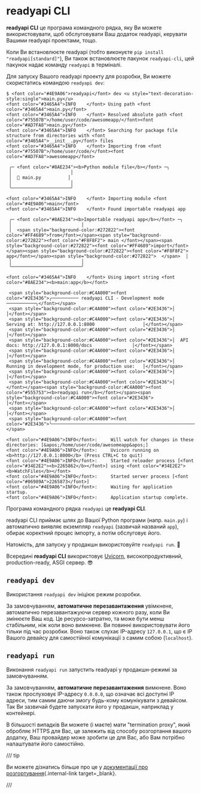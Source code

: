 # readyapi CLI

**readyapi CLI** це програма командного рядка, яку Ви можете використовувати, щоб обслуговувати Ваш додаток readyapi, керувати Вашими readyapi проектами, тощо.

Коли Ви встановлюєте readyapi (тобто виконуєте `pip install "readyapi[standard]"`), Ви також встановлюєте пакунок `readyapi-cli`, цей пакунок надає команду `readyapi` в терміналі.

Для запуску Вашого readyapi проекту для розробки, Ви можете скористатись командою `readyapi dev`:

<div class="termy">

```console
$ <font color="#4E9A06">readyapi</font> dev <u style="text-decoration-style:single">main.py</u>
<font color="#3465A4">INFO    </font> Using path <font color="#3465A4">main.py</font>
<font color="#3465A4">INFO    </font> Resolved absolute path <font color="#75507B">/home/user/code/awesomeapp/</font><font color="#AD7FA8">main.py</font>
<font color="#3465A4">INFO    </font> Searching for package file structure from directories with <font color="#3465A4">__init__.py</font> files
<font color="#3465A4">INFO    </font> Importing from <font color="#75507B">/home/user/code/</font><font color="#AD7FA8">awesomeapp</font>

 ╭─ <font color="#8AE234"><b>Python module file</b></font> ─╮
 │                      │
 │  🐍 main.py          │
 │                      │
 ╰──────────────────────╯

<font color="#3465A4">INFO    </font> Importing module <font color="#4E9A06">main</font>
<font color="#3465A4">INFO    </font> Found importable readyapi app

 ╭─ <font color="#8AE234"><b>Importable readyapi app</b></font> ─╮
 │                          │
 │  <span style="background-color:#272822"><font color="#FF4689">from</font></span><span style="background-color:#272822"><font color="#F8F8F2"> main </font></span><span style="background-color:#272822"><font color="#FF4689">import</font></span><span style="background-color:#272822"><font color="#F8F8F2"> app</font></span><span style="background-color:#272822">  </span>  │
 │                          │
 ╰──────────────────────────╯

<font color="#3465A4">INFO    </font> Using import string <font color="#8AE234"><b>main:app</b></font>

 <span style="background-color:#C4A000"><font color="#2E3436">╭────────── readyapi CLI - Development mode ───────────╮</font></span>
 <span style="background-color:#C4A000"><font color="#2E3436">│                                                     │</font></span>
 <span style="background-color:#C4A000"><font color="#2E3436">│  Serving at: http://127.0.0.1:8000                  │</font></span>
 <span style="background-color:#C4A000"><font color="#2E3436">│                                                     │</font></span>
 <span style="background-color:#C4A000"><font color="#2E3436">│  API docs: http://127.0.0.1:8000/docs               │</font></span>
 <span style="background-color:#C4A000"><font color="#2E3436">│                                                     │</font></span>
 <span style="background-color:#C4A000"><font color="#2E3436">│  Running in development mode, for production use:   │</font></span>
 <span style="background-color:#C4A000"><font color="#2E3436">│                                                     │</font></span>
 <span style="background-color:#C4A000"><font color="#2E3436">│  </font></span><span style="background-color:#C4A000"><font color="#555753"><b>readyapi run</b></font></span><span style="background-color:#C4A000"><font color="#2E3436">                                        │</font></span>
 <span style="background-color:#C4A000"><font color="#2E3436">│                                                     │</font></span>
 <span style="background-color:#C4A000"><font color="#2E3436">╰─────────────────────────────────────────────────────╯</font></span>

<font color="#4E9A06">INFO</font>:     Will watch for changes in these directories: [&apos;/home/user/code/awesomeapp&apos;]
<font color="#4E9A06">INFO</font>:     Uvicorn running on <b>http://127.0.0.1:8000</b> (Press CTRL+C to quit)
<font color="#4E9A06">INFO</font>:     Started reloader process [<font color="#34E2E2"><b>2265862</b></font>] using <font color="#34E2E2"><b>WatchFiles</b></font>
<font color="#4E9A06">INFO</font>:     Started server process [<font color="#06989A">2265873</font>]
<font color="#4E9A06">INFO</font>:     Waiting for application startup.
<font color="#4E9A06">INFO</font>:     Application startup complete.
```

</div>

Програма командного рядка `readyapi` це **readyapi CLI**.

readyapi CLI приймає шлях до Вашої Python програми (напр. `main.py`) і автоматично виявляє екземпляр `readyapi` (зазвичай названий `app`), обирає коректний процес імпорту, а потім обслуговує його.

Натомість, для запуску у продакшн використовуйте `readyapi run`. 🚀

Всередині **readyapi CLI** використовує <a href="https://www.uvicorn.org" class="external-link" target="_blank">Uvicorn</a>, високопродуктивний, production-ready, ASGI cервер. 😎

## `readyapi dev`

Використання `readyapi dev` ініціює режим розробки.

За замовчуванням, **автоматичне перезавантаження** увімкнене, автоматично перезавантажуючи сервер кожного разу, коли Ви змінюєте Ваш код. Це ресурсо-затратно, та може бути менш стабільним, ніж коли воно вимкнене. Ви повинні використовувати його тільки під час розробки. Воно також слухає IP-адресу `127.0.0.1`, що є IP Вашого девайсу для самостійної комунікації з самим собою (`localhost`).

## `readyapi run`

Виконання `readyapi run` запустить readyapi у продакшн-режимі за замовчуванням.

За замовчуванням, **автоматичне перезавантаження** вимкнене. Воно також прослуховує IP-адресу `0.0.0.0`, що означає всі доступні IP адреси, тим самим даючи змогу будь-кому комунікувати з девайсом. Так Ви зазвичай будете запускати його у продакшн, наприклад у контейнері.

В більшості випадків Ви можете (і маєте) мати "termination proxy", який обробляє HTTPS для Вас, це залежить від способу розгортання вашого додатку, Ваш провайдер може зробити це для Вас, або Вам потрібно налаштувати його самостійно.

/// tip

Ви можете дізнатись більше про це у [документації про розгортування](deployment/index.md){.internal-link target=_blank}.

///
